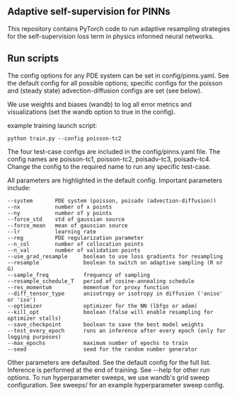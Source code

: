 ## Adaptive self-supervision for PINNs
This repository contains PyTorch code to run adaptive resampling strategies for the self-supervision loss term in physics informed neural networks.

## Run scripts
The config options for any PDE system can be set in config/pinns.yaml. See the default config for all possible options; specific configs for the
poisson and (steady state) advection-diffusion configs are set (see below).

We use weights and biases (wandb) to log all error metrics and visualizations (set the wandb option to true in the config).

example training launch script:
```
python train.py --config poisson-tc2
```

The four test-case configs are included in the config/pinns.yaml file. The config names are poisson-tc1, poisson-tc2, poisadv-tc3, poisadv-tc4. Change
the config to the required name to run any specific test-case.

All parameters are highlighted in the default config. Important parameters include:
```
--system       PDE system (poisson, poisadv (advection-diffusion)) 
--nx           number of x points
--ny           number of y points
--force_std    std of gaussian source
--force_mean   mean of gaussian source
--lr           learning rate
--reg          PDE regularization parameter 
--n_col        number of collocation points
--n_val        number of validation points
--use_grad_resample     boolean to use loss gradients for resampling
--resample              boolean to switch on adaptive sampling (R or G)
--sample_freq           frequency of sampling
--resample_schedule_T   period of cosine-annealing schedule
--res_momentum          momentum for proxy function
--diff_tensor_type      anisotropy or isotropy in diffusion ('aniso' or 'iso')
--optimizer             optimizer for the NN (lbfgs or adam)
--kill_opt              boolean (false will enable resampling for optimizer stalls)
--save_checkpoint       boolean to save the best model weights
--test_every_epoch      runs an inference after every epoch (only for logging purposes)
--max_epochs            maximum number of epochs to train
--seed                  seed for the random number generator
```

Other parameters are defaulted. See the default config for the full list.
Inference is performed at the end of training. See --help for other run options.
To run hyperparameter sweeps, we use wandb's grid sweep configuration. See sweeps/ for an example hyperparameter sweep config.


